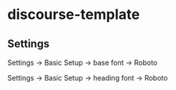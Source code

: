 # discourse-template

## Settings

Settings -> Basic Setup -> base font -> Roboto

Settings -> Basic Setup -> heading font -> Roboto
